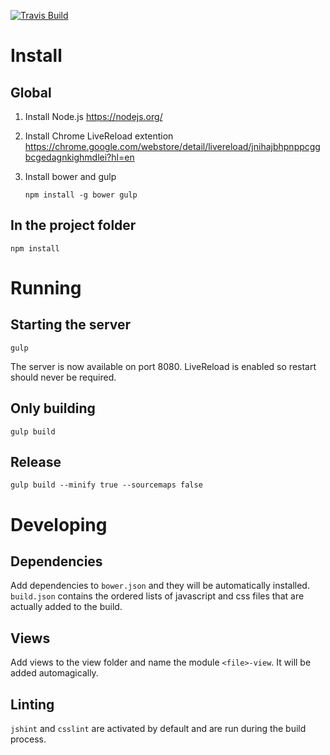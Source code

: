 [![Travis Build](https://api.travis-ci.org/victorsavu3/parceive-ui.svg?branch=master)](https://travis-ci.org/Parceive/parceive-ui)

Install
=======

Global
------

1. Install Node.js
https://nodejs.org/
2. Install Chrome LiveReload extention
https://chrome.google.com/webstore/detail/livereload/jnihajbhpnppcggbcgedagnkighmdlei?hl=en
3. Install bower and gulp

    ```
    npm install -g bower gulp
    ```

In the project folder
---------------------

    npm install

Running
=======

Starting the server
-------------------

    gulp

The server is now available on port 8080. LiveReload is enabled so restart should never be required.

Only building
-------------

    gulp build

Release
-------

    gulp build --minify true --sourcemaps false

Developing
==========

Dependencies
------------

Add dependencies to `bower.json` and they will be automatically installed.
`build.json` contains the ordered lists of javascript and css files that are actually added to the build.

Views
-----

Add views to the view folder and name the module `<file>-view`. It will be added automagically.

Linting
-------

`jshint` and `csslint` are activated by default and are run during the build process.
